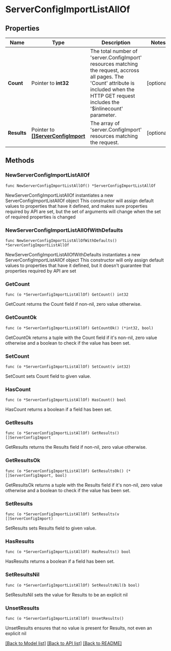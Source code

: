 # ServerConfigImportListAllOf

## Properties

Name | Type | Description | Notes
------------ | ------------- | ------------- | -------------
**Count** | Pointer to **int32** | The total number of &#39;server.ConfigImport&#39; resources matching the request, accross all pages. The &#39;Count&#39; attribute is included when the HTTP GET request includes the &#39;$inlinecount&#39; parameter. | [optional] 
**Results** | Pointer to [**[]ServerConfigImport**](ServerConfigImport.md) | The array of &#39;server.ConfigImport&#39; resources matching the request. | [optional] 

## Methods

### NewServerConfigImportListAllOf

`func NewServerConfigImportListAllOf() *ServerConfigImportListAllOf`

NewServerConfigImportListAllOf instantiates a new ServerConfigImportListAllOf object
This constructor will assign default values to properties that have it defined,
and makes sure properties required by API are set, but the set of arguments
will change when the set of required properties is changed

### NewServerConfigImportListAllOfWithDefaults

`func NewServerConfigImportListAllOfWithDefaults() *ServerConfigImportListAllOf`

NewServerConfigImportListAllOfWithDefaults instantiates a new ServerConfigImportListAllOf object
This constructor will only assign default values to properties that have it defined,
but it doesn't guarantee that properties required by API are set

### GetCount

`func (o *ServerConfigImportListAllOf) GetCount() int32`

GetCount returns the Count field if non-nil, zero value otherwise.

### GetCountOk

`func (o *ServerConfigImportListAllOf) GetCountOk() (*int32, bool)`

GetCountOk returns a tuple with the Count field if it's non-nil, zero value otherwise
and a boolean to check if the value has been set.

### SetCount

`func (o *ServerConfigImportListAllOf) SetCount(v int32)`

SetCount sets Count field to given value.

### HasCount

`func (o *ServerConfigImportListAllOf) HasCount() bool`

HasCount returns a boolean if a field has been set.

### GetResults

`func (o *ServerConfigImportListAllOf) GetResults() []ServerConfigImport`

GetResults returns the Results field if non-nil, zero value otherwise.

### GetResultsOk

`func (o *ServerConfigImportListAllOf) GetResultsOk() (*[]ServerConfigImport, bool)`

GetResultsOk returns a tuple with the Results field if it's non-nil, zero value otherwise
and a boolean to check if the value has been set.

### SetResults

`func (o *ServerConfigImportListAllOf) SetResults(v []ServerConfigImport)`

SetResults sets Results field to given value.

### HasResults

`func (o *ServerConfigImportListAllOf) HasResults() bool`

HasResults returns a boolean if a field has been set.

### SetResultsNil

`func (o *ServerConfigImportListAllOf) SetResultsNil(b bool)`

 SetResultsNil sets the value for Results to be an explicit nil

### UnsetResults
`func (o *ServerConfigImportListAllOf) UnsetResults()`

UnsetResults ensures that no value is present for Results, not even an explicit nil

[[Back to Model list]](../README.md#documentation-for-models) [[Back to API list]](../README.md#documentation-for-api-endpoints) [[Back to README]](../README.md)


